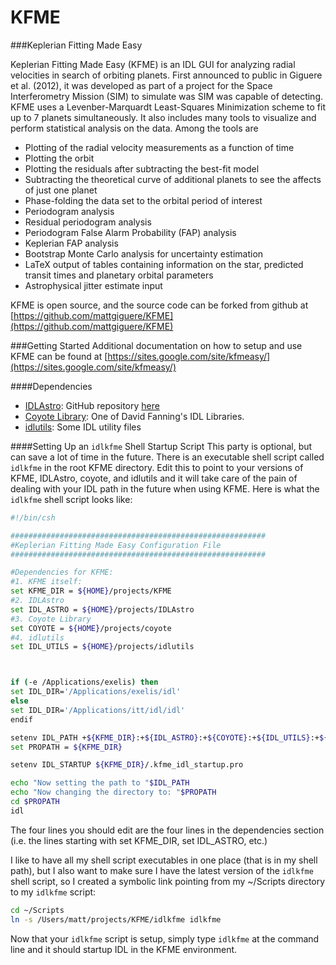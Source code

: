 KFME
====

###Keplerian Fitting Made Easy

Keplerian Fitting Made Easy (KFME) is an IDL GUI for analyzing radial velocities in search of orbiting planets. First announced to public in Giguere et al. (2012), it was developed as part of a project for the Space Interferometry Mission (SIM) to simulate was SIM was capable of detecting. KFME uses a Levenber-Marquardt Least-Squares Minimization scheme to fit up to 7 planets simultaneously. It also includes many tools to visualize and perform statistical analysis on the data. Among the tools are
- Plotting of the radial velocity measurements as a function of time
- Plotting the orbit
- Plotting the residuals after subtracting the best-fit model
- Subtracting the theoretical curve of additional planets to see the affects of just one planet
- Phase-folding the data set to the orbital period of interest
- Periodogram analysis
- Residual periodogram analysis
- Periodogram False Alarm Probability (FAP) analysis
- Keplerian FAP analysis
- Bootstrap Monte Carlo analysis for uncertainty estimation
- LaTeX output of tables containing information on the star, predicted transit times and planetary orbital parameters
- Astrophysical jitter estimate input

KFME is open source, and the source code can be forked from github at
[https://github.com/mattgiguere/KFME](https://github.com/mattgiguere/KFME)

###Getting Started
Additional documentation on how to setup and use KFME can be found at
[https://sites.google.com/site/kfmeasy/](https://sites.google.com/site/kfmeasy/)

####Dependencies
- [IDLAstro](http://idlastro.gsfc.nasa.gov): GitHub repository [here](https://github.com/wlandsman/IDLAstro)
- [Coyote Library](http://www.idlcoyote.com/documents/programs.php#COYOTE_LIBRARY_DOWNLOAD): One of David Fanning's IDL Libraries.
- [idlutils](https://github.com/mattgiguere/idlutils): Some IDL utility files

####Setting Up an `idlkfme` Shell Startup Script
This party is optional, but can save a lot of time in the future. There is an executable shell script called `idlkfme` in the root KFME directory. Edit this to point to your versions of KFME, IDLAstro, coyote, and idlutils and it will take care of the pain of dealing with your IDL path in the future when using KFME. Here is what the `idlkfme` shell script looks like:

```sh
#!/bin/csh

#########################################################
#Keplerian Fitting Made Easy Configuration File
#########################################################

#Dependencies for KFME:
#1. KFME itself:
set KFME_DIR = ${HOME}/projects/KFME
#2. IDLAstro
set IDL_ASTRO = ${HOME}/projects/IDLAstro
#3. Coyote Library
set COYOTE = ${HOME}/projects/coyote
#4. idlutils
set IDL_UTILS = ${HOME}/projects/idlutils



if (-e /Applications/exelis) then
set IDL_DIR='/Applications/exelis/idl'
else
set IDL_DIR='/Applications/itt/idl/idl'
endif

setenv IDL_PATH +${KFME_DIR}:+${IDL_ASTRO}:+${COYOTE}:+${IDL_UTILS}:+${IDL_DIR}/lib
set PROPATH = ${KFME_DIR}

setenv IDL_STARTUP ${KFME_DIR}/.kfme_idl_startup.pro

echo "Now setting the path to "$IDL_PATH
echo "Now changing the directory to: "$PROPATH
cd $PROPATH
idl
````

The four lines you should edit are the four lines in the dependencies section (i.e. the lines starting with set KFME_DIR, set IDL_ASTRO, etc.)


I like to have all my shell script executables in one place (that is in my shell path), but I also want to make sure I have the latest version of the `idlkfme` shell script, so I created a symbolic link pointing from my ~/Scripts directory to my `idlkfme` script:

```sh
cd ~/Scripts
ln -s /Users/matt/projects/KFME/idlkfme idlkfme
```

Now that your `idlkfme` script is setup, simply type `idlkfme` at the command line and it should startup IDL in the KFME environment.
